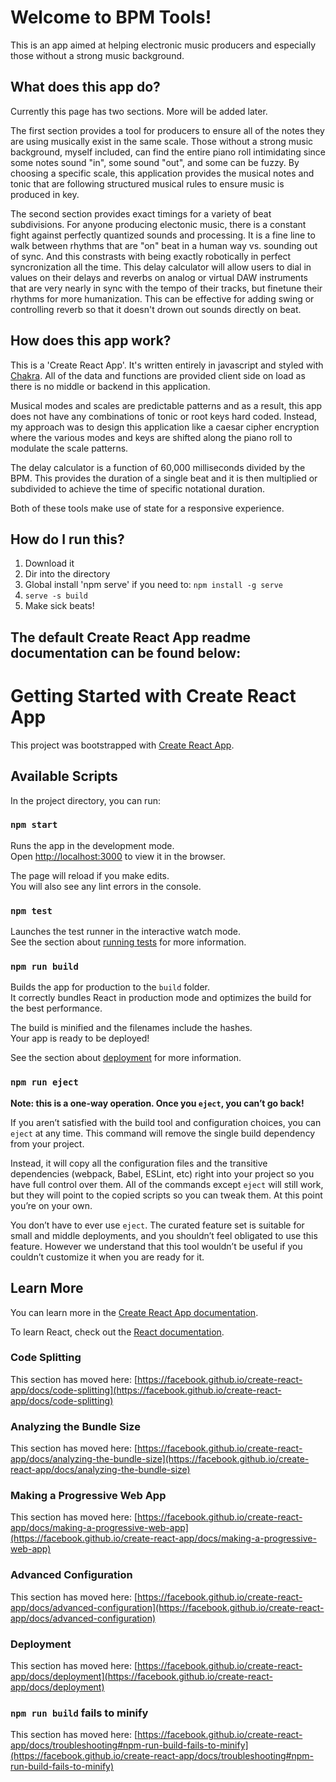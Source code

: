 # Welcome to BPM Tools!

This is an app aimed at helping electronic music producers and especially those without a strong music background.

## What does this app do?
Currently this page has two sections. More will be added later.

The first section provides a tool for producers to ensure all of the notes they are using musically exist in the same scale. Those without a strong music background, myself included, can find the entire piano roll intimidating since some notes sound "in", some sound "out", and some can be fuzzy. By choosing a specific scale, this application provides the musical notes and tonic that are following structured musical rules to ensure music is produced in key.

The second section provides exact timings for a variety of beat subdivisions. For anyone producing electonic music, there is a constant fight against perfectly quantized sounds and processing. It is a fine line to walk between rhythms that are "on" beat in a human way vs. sounding out of sync. And this constrasts with being exactly robotically in perfect syncronization all the time. This delay calculator will allow users to dial in values on their delays and reverbs on analog or virtual DAW instruments that are very nearly in sync with the tempo of their tracks, but finetune their rhythms for more humanization. This can be effective for adding swing or controlling reverb so that it doesn't drown out sounds directly on beat.

## How does this app work?

This is a 'Create React App'. It's written entirely in javascript and styled with [Chakra](https://chakra-ui.com/docs/getting-started). All of the data and functions are provided client side on load as there is no middle or backend in this application.

Musical modes and scales are predictable patterns and as a result, this app does not have any combinations of tonic or root keys hard coded. Instead, my approach was to design this application like a caesar cipher encryption where the various modes and keys are shifted along the piano roll to modulate the scale patterns.

The delay calculator is a function of 60,000 milliseconds divided by the BPM. This provides the duration of a single beat and it is then multiplied or subdivided to achieve the time of specific notational duration.

Both of these tools make use of state for a responsive experience.

## How do I run this?
1. Download it
2. Dir into the directory
3. Global install 'npm serve' if you need to: `npm install -g serve`
4. `serve -s build`
5. Make sick beats!


## The default Create React App readme documentation can be found below:

# Getting Started with Create React App

This project was bootstrapped with [Create React App](https://github.com/facebook/create-react-app).

## Available Scripts

In the project directory, you can run:

### `npm start`

Runs the app in the development mode.\
Open [http://localhost:3000](http://localhost:3000) to view it in the browser.

The page will reload if you make edits.\
You will also see any lint errors in the console.

### `npm test`

Launches the test runner in the interactive watch mode.\
See the section about [running tests](https://facebook.github.io/create-react-app/docs/running-tests) for more information.

### `npm run build`

Builds the app for production to the `build` folder.\
It correctly bundles React in production mode and optimizes the build for the best performance.

The build is minified and the filenames include the hashes.\
Your app is ready to be deployed!

See the section about [deployment](https://facebook.github.io/create-react-app/docs/deployment) for more information.

### `npm run eject`

**Note: this is a one-way operation. Once you `eject`, you can’t go back!**

If you aren’t satisfied with the build tool and configuration choices, you can `eject` at any time. This command will remove the single build dependency from your project.

Instead, it will copy all the configuration files and the transitive dependencies (webpack, Babel, ESLint, etc) right into your project so you have full control over them. All of the commands except `eject` will still work, but they will point to the copied scripts so you can tweak them. At this point you’re on your own.

You don’t have to ever use `eject`. The curated feature set is suitable for small and middle deployments, and you shouldn’t feel obligated to use this feature. However we understand that this tool wouldn’t be useful if you couldn’t customize it when you are ready for it.

## Learn More

You can learn more in the [Create React App documentation](https://facebook.github.io/create-react-app/docs/getting-started).

To learn React, check out the [React documentation](https://reactjs.org/).

### Code Splitting

This section has moved here: [https://facebook.github.io/create-react-app/docs/code-splitting](https://facebook.github.io/create-react-app/docs/code-splitting)

### Analyzing the Bundle Size

This section has moved here: [https://facebook.github.io/create-react-app/docs/analyzing-the-bundle-size](https://facebook.github.io/create-react-app/docs/analyzing-the-bundle-size)

### Making a Progressive Web App

This section has moved here: [https://facebook.github.io/create-react-app/docs/making-a-progressive-web-app](https://facebook.github.io/create-react-app/docs/making-a-progressive-web-app)

### Advanced Configuration

This section has moved here: [https://facebook.github.io/create-react-app/docs/advanced-configuration](https://facebook.github.io/create-react-app/docs/advanced-configuration)

### Deployment

This section has moved here: [https://facebook.github.io/create-react-app/docs/deployment](https://facebook.github.io/create-react-app/docs/deployment)

### `npm run build` fails to minify

This section has moved here: [https://facebook.github.io/create-react-app/docs/troubleshooting#npm-run-build-fails-to-minify](https://facebook.github.io/create-react-app/docs/troubleshooting#npm-run-build-fails-to-minify)
